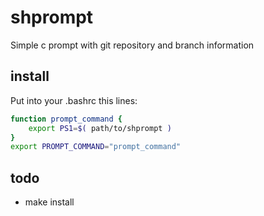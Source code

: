 # shprompt
Simple c prompt with git repository and branch information

## install
Put into your .bashrc this lines:
```sh
function prompt_command {
	export PS1=$( path/to/shprompt )
}
export PROMPT_COMMAND="prompt_command"

```

## todo
- make install
